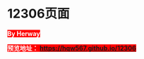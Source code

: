 <h1>
  12306页面
</h1>

<b style="background-color:red;color:white;"> By Herway</b>

<b style="background-color:red;color:white;"> 预览地址： https://hqw567.github.io/12306</b>
